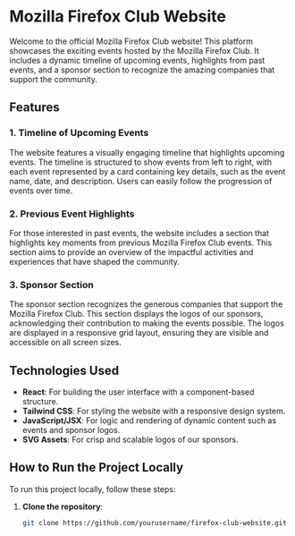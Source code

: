 # Mozilla Firefox Club Website

Welcome to the official Mozilla Firefox Club website! This platform showcases the exciting events hosted by the Mozilla Firefox Club. It includes a dynamic timeline of upcoming events, highlights from past events, and a sponsor section to recognize the amazing companies that support the community.

## Features

### 1. **Timeline of Upcoming Events**
The website features a visually engaging timeline that highlights upcoming events. The timeline is structured to show events from left to right, with each event represented by a card containing key details, such as the event name, date, and description. Users can easily follow the progression of events over time.

### 2. **Previous Event Highlights**
For those interested in past events, the website includes a section that highlights key moments from previous Mozilla Firefox Club events. This section aims to provide an overview of the impactful activities and experiences that have shaped the community.

### 3. **Sponsor Section**
The sponsor section recognizes the generous companies that support the Mozilla Firefox Club. This section displays the logos of our sponsors, acknowledging their contribution to making the events possible. The logos are displayed in a responsive grid layout, ensuring they are visible and accessible on all screen sizes.

## Technologies Used

- **React**: For building the user interface with a component-based structure.
- **Tailwind CSS**: For styling the website with a responsive design system.
- **JavaScript/JSX**: For logic and rendering of dynamic content such as events and sponsor logos.
- **SVG Assets**: For crisp and scalable logos of our sponsors.

## How to Run the Project Locally

To run this project locally, follow these steps:

1. **Clone the repository**:
   ```bash
   git clone https://github.com/yourusername/firefox-club-website.git
